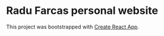 # Radu Farcas personal website

This project was bootstrapped with [Create React App](https://github.com/facebook/create-react-app).
